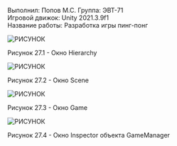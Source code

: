 Выполнил: Попов М.С.
Группа: ЭВТ-71  
Игровой движок: Unity 2021.3.9f1  
Название работы: Разработка игры пинг-понг  




![РИСУНОК](https://gspics.org/images/2022/12/03/0XfFv7.png)  

Рисунок 27.1 - Окно Hierarchy  

![РИСУНОК](https://gspics.org/images/2022/12/03/0XfLbn.png)  

Рисунок 27.2 - Окно Scene  

![РИСУНОК](https://gspics.org/images/2022/12/03/0XfKiu.png)  

Рисунок 27.3 - Окно Game  

![РИСУНОК](https://gspics.org/images/2022/12/03/0XfV3o.png)  

Рисунок 27.4 - Окно Inspector объекта GameManager  
